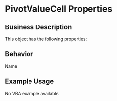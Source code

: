 # PivotValueCell Properties

## Business Description
This object has the following properties:

## Behavior
Name

## Example Usage
No VBA example available.